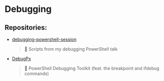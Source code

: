 # Debugging

## Repositories:
- [debugging-powershell-session]()
	> :memo: Scripts from my debugging PowerShell talk
- [DebugPx]()
	> :memo: PowerShell Debugging Toolkit (feat. the breakpoint and ifdebug commands)

